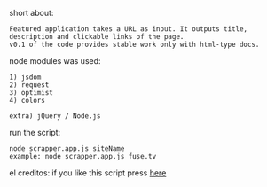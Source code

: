 short about:
	
	Featured application takes a URL as input. It outputs title, description and clickable links of the page.
	v0.1 of the code provides stable work only with html-type docs.

node modules was used:

 	1) jsdom 
 	2) request
 	3) optimist
 	4) colors

 	extra) jQuery / Node.js

run the script:

	node scrapper.app.js siteName
	example: node scrapper.app.js fuse.tv

el creditos:
if you like this script press [here](http://imgur.com/tF9SaQW)


	
